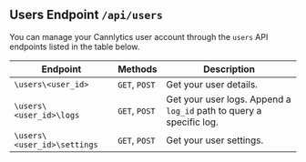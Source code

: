 ## Users Endpoint `/api/users`

You can manage your Cannlytics user account through the `users` API endpoints listed in the table below.

| Endpoint | Methods | Description |
| -------- | ------- | ----------- |
| `\users\<user_id>` | `GET`, `POST` | Get your user details. |
| `\users\<user_id>\logs` | `GET`, `POST` | Get your user logs. Append a `log_id` path to query a specific log. |
| `\users\<user_id>\settings` | `GET`, `POST` | Get your user settings. |
